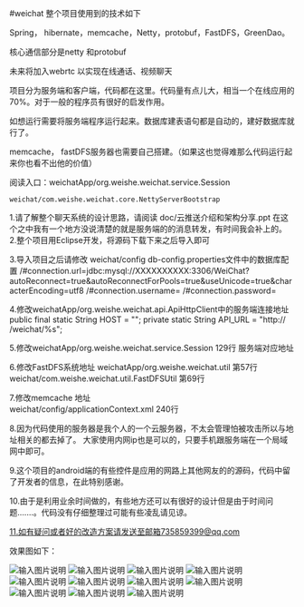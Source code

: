 #weichat
整个项目使用到的技术如下

Spring， hibernate，memcache，Netty，protobuf，FastDFS，GreenDao。

核心通信部分是netty 和protobuf 

未来将加入webrtc 以实现在线通话、视频聊天

项目分为服务端和客户端，代码都在这里。代码量有点儿大，相当一个在线应用的70%。对于一般的程序员有很好的启发作用。

如想运行需要将服务端程序运行起来。数据库建表语句都是自动的，建好数据库就行了。

memcache， fastDFS服务器也需要自己搭建。（如果这也觉得难那么代码运行起来你也看不出他的价值）


阅读入口：weichatApp/org.weishe.weichat.service.Session

	weichat/com.weishe.weichat.core.NettyServerBootstrap

1.请了解整个聊天系统的设计思路，请阅读  doc/云推送介绍和架构分享.ppt
  在这个之中我有一个地方没说清楚的就是服务端的的消息转发，有时间我会补上的。
2.整个项目用Eclipse开发，将源码下载下来之后导入即可

3.导入项目之后请修改 weichat/config db-config.properties文件中的数据库配置
/#connection.url=jdbc:mysql://XXXXXXXXXX:3306/WeiChat?autoReconnect=true&autoReconnectForPools=true&useUnicode=true&characterEncoding=utf8
/#connection.username= 
/#connection.password= 

4.修改weichatApp/org.weishe.weichat.api.ApiHttpClient中的服务端连接地址
	public final static String HOST = "";
	private static String API_URL = "http:// /weichat/%s";

5.修改weichatApp/org.weishe.weichat.service.Session
   129行 服务端对应地址

6.修改FastDFS系统地址
 weichatApp/org.weishe.weichat.util 第57行
 weichat/com.weishe.weichat.util.FastDFSUtil 第69行
 
7.修改memcache 地址  
 weichat/config/applicationContext.xml 240行

8.因为代码使用的服务器是我个人的一个云服务器，不太会管理怕被攻击所以与地址相关的都去掉了。
  大家使用内网ip也是可以的，只要手机跟服务端在一个局域网中即可。

9.这个项目的android端的有些控件是应用的网路上其他网友的的源码，代码中留了开发者的信息，在此特别感谢。

10.由于是利用业余时间做的，有些地方还可以有很好的设计但是由于时间问题.......。代码没有仔细整理过可能有些凌乱请见谅。

11.如有疑问或者好的改造方案请发送至邮箱735859399@qq.com


效果图如下：

![输入图片说明](http://git.oschina.net/uploads/images/2015/0907/142223_96e5d920_27827.png "在这里输入图片标题")
![输入图片说明](http://git.oschina.net/uploads/images/2015/0907/142646_e992dd13_27827.png "在这里输入图片标题")
![输入图片说明](http://git.oschina.net/uploads/images/2015/0907/142657_10bec13a_27827.png "在这里输入图片标题")
![输入图片说明](http://git.oschina.net/uploads/images/2015/0907/142707_af0fae70_27827.png "在这里输入图片标题")
![输入图片说明](http://git.oschina.net/uploads/images/2015/0907/142719_c751ac0b_27827.png "在这里输入图片标题")
![输入图片说明](http://git.oschina.net/uploads/images/2015/0907/142732_4740db35_27827.png "在这里输入图片标题")
![输入图片说明](http://git.oschina.net/uploads/images/2015/0907/142741_e0707ddf_27827.png "在这里输入图片标题")
![输入图片说明](http://git.oschina.net/uploads/images/2015/0907/142751_054c8c52_27827.png "在这里输入图片标题")
![输入图片说明](http://git.oschina.net/uploads/images/2015/0907/142800_542dbd4e_27827.png "在这里输入图片标题")
![输入图片说明](http://git.oschina.net/uploads/images/2015/0907/142816_94d93c50_27827.png "在这里输入图片标题")
![输入图片说明](http://git.oschina.net/uploads/images/2015/0907/142828_57c27c4f_27827.png "在这里输入图片标题")